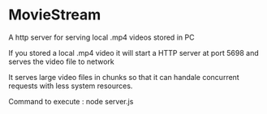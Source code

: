 # MovieStream
A http server for serving local .mp4 videos stored in PC

If you stored a local .mp4 video it will start a HTTP server at port 5698 and serves the video file to network

It serves large video files in chunks so that it can handale concurrent requests with less system resources.


Command to execute : node server.js
